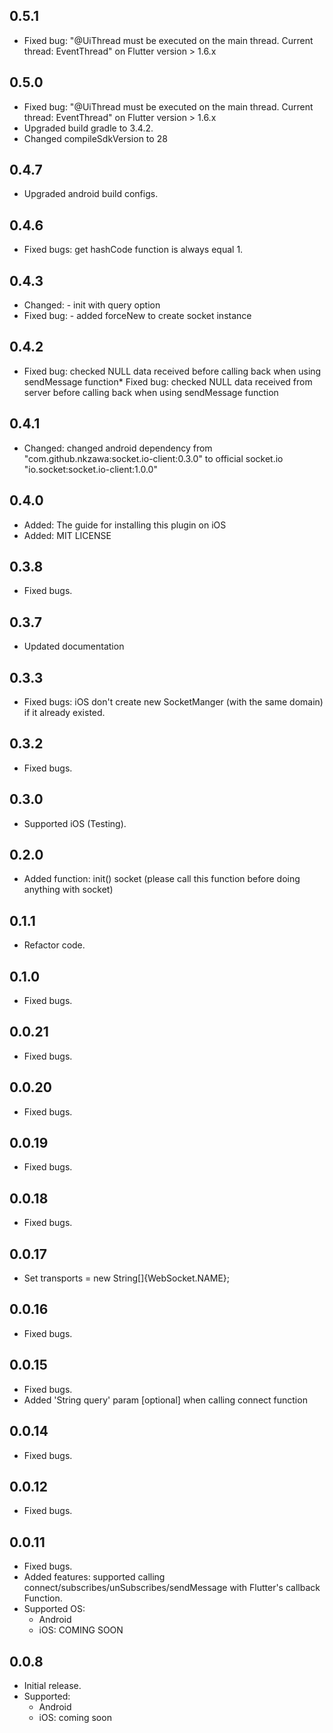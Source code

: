 ## 0.5.1
- Fixed bug: "@UiThread must be executed on the main thread. Current thread: EventThread" on Flutter version > 1.6.x

## 0.5.0
- Fixed bug: "@UiThread must be executed on the main thread. Current thread: EventThread" on Flutter version > 1.6.x
- Upgraded build gradle to 3.4.2.
- Changed compileSdkVersion to 28

## 0.4.7
- Upgraded android build configs.

## 0.4.6
- Fixed bugs: get hashCode function is always equal 1.

## 0.4.3
* Changed: - init with query option
* Fixed bug: - added forceNew to create socket instance

## 0.4.2
* Fixed bug: checked NULL data received before calling back when using sendMessage function* Fixed bug: checked NULL data received from server before calling back when using sendMessage function

## 0.4.1
* Changed: changed android dependency from "com.github.nkzawa:socket.io-client:0.3.0" to official socket.io "io.socket:socket.io-client:1.0.0"

## 0.4.0
* Added: The guide for installing this plugin on iOS 
* Added: MIT LICENSE

## 0.3.8
* Fixed bugs.

## 0.3.7
* Updated documentation

## 0.3.3
* Fixed bugs: iOS don't create new SocketManger (with the same domain) if it already existed.

## 0.3.2
* Fixed bugs.

## 0.3.0
* Supported iOS (Testing).

## 0.2.0
* Added function: init() socket (please call this function before doing anything with socket)

## 0.1.1
* Refactor code.

## 0.1.0
* Fixed bugs.

## 0.0.21
* Fixed bugs.

## 0.0.20
* Fixed bugs.

## 0.0.19
* Fixed bugs.

## 0.0.18
* Fixed bugs.

## 0.0.17
* Set transports = new String[]{WebSocket.NAME};

## 0.0.16
* Fixed bugs.

## 0.0.15
* Fixed bugs.
* Added 'String query' param [optional] when calling connect function

## 0.0.14
* Fixed bugs.

## 0.0.12
* Fixed bugs.

## 0.0.11
* Fixed bugs.
* Added features: supported calling connect/subscribes/unSubscribes/sendMessage with Flutter's callback Function.
* Supported OS:
    + Android
    + iOS: COMING SOON

## 0.0.8
* Initial release.
* Supported:
    + Android
    + iOS: coming soon
